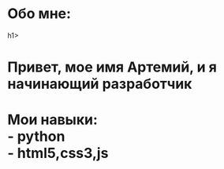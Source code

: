 <h1>Обо мне:</h1>h1>
<h1>Привет, мое имя Артемий, и я начинающий разработчик<h1>
<p>Мои навыки: </br> 
   - python </br>
   - html5,css3,js </br></p>
